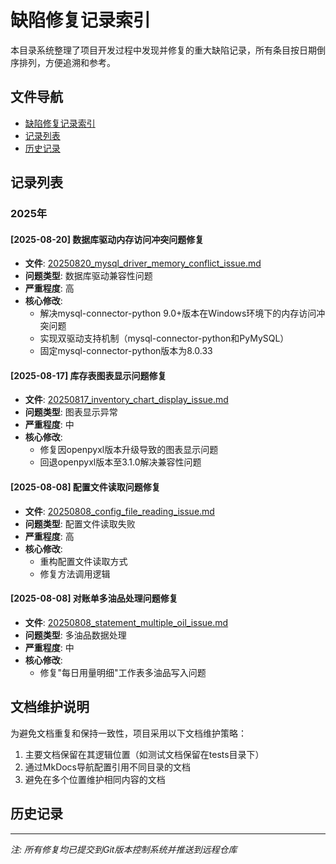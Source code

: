 # 缺陷修复记录索引

本目录系统整理了项目开发过程中发现并修复的重大缺陷记录，所有条目按日期倒序排列，方便追溯和参考。

## 文件导航

- [缺陷修复记录索引](#缺陷修复记录索引)
- [记录列表](#记录列表)
- [历史记录](#历史记录)

## 记录列表

### 2025年

#### [2025-08-20] 数据库驱动内存访问冲突问题修复
- **文件**: [20250820_mysql_driver_memory_conflict_issue.md](20250820_mysql_driver_memory_conflict_issue.md)
- **问题类型**: 数据库驱动兼容性问题
- **严重程度**: 高
- **核心修改**: 
  - 解决mysql-connector-python 9.0+版本在Windows环境下的内存访问冲突问题
  - 实现双驱动支持机制（mysql-connector-python和PyMySQL）
  - 固定mysql-connector-python版本为8.0.33

#### [2025-08-17] 库存表图表显示问题修复
- **文件**: [20250817_inventory_chart_display_issue.md](20250817_inventory_chart_display_issue.md)
- **问题类型**: 图表显示异常
- **严重程度**: 中
- **核心修改**: 
  - 修复因openpyxl版本升级导致的图表显示问题
  - 回退openpyxl版本至3.1.0解决兼容性问题

#### [2025-08-08] 配置文件读取问题修复
- **文件**: [20250808_config_file_reading_issue.md](20250808_config_file_reading_issue.md)
- **问题类型**: 配置文件读取失败
- **严重程度**: 高
- **核心修改**: 
  - 重构配置文件读取方式
  - 修复方法调用逻辑

#### [2025-08-08] 对账单多油品处理问题修复
- **文件**: [20250808_statement_multiple_oil_issue.md](20250808_statement_multiple_oil_issue.md)
- **问题类型**: 多油品数据处理
- **严重程度**: 中
- **核心修改**: 
  - 修复"每日用量明细"工作表多油品写入问题

## 文档维护说明

为避免文档重复和保持一致性，项目采用以下文档维护策略：

1. 主要文档保留在其逻辑位置（如测试文档保留在tests目录下）
2. 通过MkDocs导航配置引用不同目录的文档
3. 避免在多个位置维护相同内容的文档

## 历史记录

---
*注: 所有修复均已提交到Git版本控制系统并推送到远程仓库*